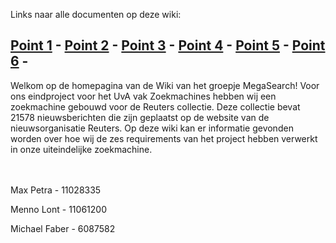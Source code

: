 
Links naar alle documenten op deze wiki:

[Point 1](https://github.com/MichaelF89/MegaSearch/blob/master/Wiki/Point%201%20-%20SERP.md) - 
[Point 2](https://github.com/MichaelF89/MegaSearch/blob/master/Wiki/Point%202%20-%20Advanced%20Search.md) - 
[Point 3](https://github.com/MichaelF89/MegaSearch/blob/master/Wiki/Point%203%20-%20Wordcloud.md) - 
[Point 4](https://github.com/MichaelF89/MegaSearch/blob/master/Wiki/Point%204%20-%20Timeline.md) - 
[Point 5](https://github.com/MichaelF89/MegaSearch/blob/master/Wiki/Point%205%20-%20Faceted%20Search.md) - 
[Point 6](https://github.com/MichaelF89/MegaSearch/blob/master/Wiki/Point%206%20-%20Evaluation.md) - 
------------------------------------------------------------------------------------------------------------------------------------------
Welkom op de homepagina van de Wiki van het groepje MegaSearch! Voor ons eindproject voor het UvA vak Zoekmachines hebben wij een zoekmachine gebouwd voor de Reuters collectie. Deze collectie bevat 21578 nieuwsberichten die zijn geplaatst op de website van de nieuwsorganisatie Reuters. Op deze wiki kan er informatie gevonden worden over hoe wij de zes requirements van het project hebben verwerkt in onze uiteindelijke zoekmachine.

<br><br>
Max Petra - 11028335

Menno Lont - 11061200

Michael Faber - 6087582
